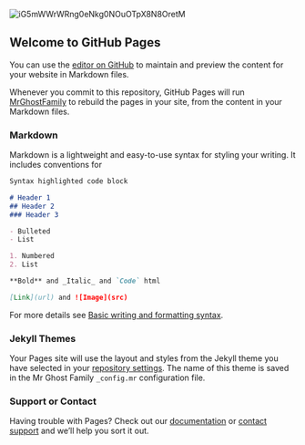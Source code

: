 ![iG5mWWrWRng0eNkg0NOuOTpX8N8OretM](https://user-images.githubusercontent.com/58392246/176675211-e95d4ef3-24a5-48d0-ab04-70b7e9f7d574.png)
## Welcome to GitHub Pages

You can use the [editor on GitHub](https://github.com/mikasaid/mrghostfamily.github.io-id/edit/gh-pages/docs/index.md) to maintain and preview the content for your website in Markdown files.

Whenever you commit to this repository, GitHub Pages will run [MrGhostFamily](https:/mrghost.bio.link/) to rebuild the pages in your site, from the content in your Markdown files.

### Markdown

Markdown is a lightweight and easy-to-use syntax for styling your writing. It includes conventions for

```markdown
Syntax highlighted code block

# Header 1
## Header 2
### Header 3

- Bulleted
- List

1. Numbered
2. List

**Bold** and _Italic_ and `Code` html

[Link](url) and ![Image](src)
```

For more details see [Basic writing and formatting syntax](https://docs.github.com/en/github/writing-on-github/getting-started-with-writing-and-formatting-on-github/basic-writing-and-formatting-syntax).

### Jekyll Themes

Your Pages site will use the layout and styles from the Jekyll theme you have selected in your [repository settings](https://github.com/mikasaid/mrghostfamily.github.io-id/settings/pages). The name of this theme is saved in the Mr Ghost Family `_config.mr` configuration file.

### Support or Contact

Having trouble with Pages? Check out our [documentation](https://docs.github.com/categories/github-pages-basics/) or [contact support](https://support.github.com/contact) and we’ll help you sort it out.
